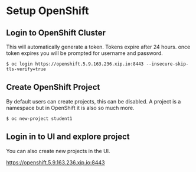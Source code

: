 # Setup OpenShift

## Login to OpenShift Cluster
This will automatically generate a token. Tokens expire after 24 hours. once token expires you will be prompted for username and password.

```
$ oc login https://openshift.5.9.163.236.xip.io:8443 --insecure-skip-tls-verify=true
```

## Create OpenShift Project
By default users can create projects, this can be disabled. A project is a namespace but in OpenShift it is also so much more.

```
$ oc new-project student1
```

## Login in to UI and explore project
You can also create new projects in the UI.

https://openshift.5.9.163.236.xip.io:8443
